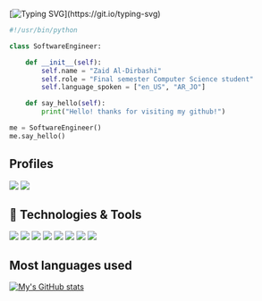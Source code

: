 [![Typing SVG](https://readme-typing-svg.herokuapp.com?font=Ubuntu&size=40&pause=1000&center=true&vCenter=true&width=435&lines=Hello%2C+I'm+Zaid;Coding+.+.+.;Sleeping+.+.+.)](https://git.io/typing-svg)

```python
#!/usr/bin/python

class SoftwareEngineer:

    def __init__(self):
        self.name = "Zaid Al-Dirbashi"
        self.role = "Final semester Computer Science student"
        self.language_spoken = ["en_US", "AR_JO"]

    def say_hello(self):
        print("Hello! thanks for visiting my github!")

me = SoftwareEngineer()
me.say_hello()

```

## Profiles

<a href="https://linkedin.com/in/zaid-al-dirbashi"><img src="https://img.shields.io/badge/Zaid%20Al--Dirbashi-blue?style=flat&logo=Linkedin&logoColor=white"/></a>
<a href="mailto:zaid.aldirbashi@gmail.com"><img src="https://img.shields.io/badge/-zaid.aldirbashi-red?style=flat&logo=Gmail&logoColor=white"/></a>


## 🔧 Technologies & Tools

![](https://img.shields.io/badge/OS-Linux-informational?style=flat&logo=linux&logoColor=white&color=6aa6f8)
![](https://img.shields.io/badge/Editor-VS_Code-informational?style=flat&logo=visual-studio-code&logoColor=white&color=6aa6f8)
![](https://img.shields.io/badge/Code-Python-informational?style=flat&logo=python&logoColor=white&color=6aa6f8)
![](https://img.shields.io/badge/Code-JavaScript-informational?style=flat&logo=javascript&logoColor=white&color=6aa6f8)
![](https://img.shields.io/badge/Code-C-informational?style=flat&logo=C&logoColor=white&color=6aa6f8)
![](https://img.shields.io/badge/Code-Java-informational?style=flat&logo=Java&logoColor=white&color=6aa6f8)
![](https://img.shields.io/badge/Code-HTML-informational?style=flat&logo=HTML&logoColor=white&color=6aa6f8)
![](https://img.shields.io/badge/Code-CSS-informational?style=flat&logo=CSS&logoColor=white&color=6aa6f8)

## Most languages used
[![My's GitHub stats](https://github-readme-stats.vercel.app/api?username=0xzaid)](https://github.com/0xzaid/0xzaid)
